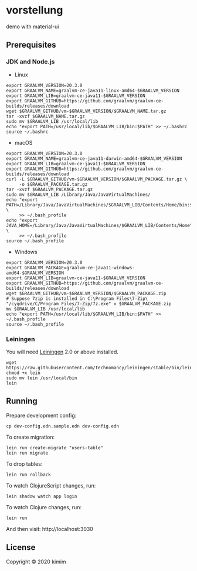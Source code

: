 # vorstellung

demo with material-ui

## Prerequisites

### JDK and Node.js

- Linux

```shell
export GRAALVM_VERSION=20.3.0
export GRAALVM_NAME=graalvm-ce-java11-linux-amd64-$GRAALVM_VERSION
export GRAALVM_LIB=graalvm-ce-java11-$GRAALVM_VERSION
export GRAALVM_GITHUB=https://github.com/graalvm/graalvm-ce-builds/releases/download
wget $GRAALVM_GITHUB/vm-$GRAALVM_VERSION/$GRAALVM_NAME.tar.gz
tar -xvzf $GRAALVM_NAME.tar.gz
sudo mv $GRAALVM_LIB /usr/local/lib
echo "export PATH=/usr/local/lib/$GRAALVM_LIB/bin:$PATH" >> ~/.bashrc
source ~/.bashrc
```

- macOS

```shell
export GRAALVM_VERSION=20.3.0
export GRAALVM_NAME=graalvm-ce-java11-darwin-amd64-$GRAALVM_VERSION
export GRAALVM_LIB=graalvm-ce-java11-$GRAALVM_VERSION
export GRAALVM_GITHUB=https://github.com/graalvm/graalvm-ce-builds/releases/download
curl -L $GRAALVM_GITHUB/vm-$GRAALVM_VERSION/$GRAALVM_PACKAGE.tar.gz \
     -o $GRAALVM_PACKAGE.tar.gz
tar -xvzf $GRAALVM_PACKAGE.tar.gz
sudo mv $GRAALVM_LIB /Library/Java/JavaVirtualMachines/
echo "export PATH=/Library/Java/JavaVirtualMachines/$GRAALVM_LIB/Contents/Home/bin:$PATH" \
     >> ~/.bash_profile
echo "export JAVA_HOME=/Library/Java/JavaVirtualMachines/$GRAALVM_LIB/Contents/Home" \
     >> ~/.bash_profile
source ~/.bash_profile
```

- Windows

```shell
export GRAALVM_VERSION=20.3.0
export GRAALVM_PACKAGE=graalvm-ce-java11-windows-amd64-$GRAALVM_VERSION
export GRAALVM_LIB=graalvm-ce-java11-$GRAALVM_VERSION
export GRAALVM_GITHUB=https://github.com/graalvm/graalvm-ce-builds/releases/download
wget $GRAALVM_GITHUB/vm-$GRAALVM_VERSION/$GRAALVM_PACKAGE.zip
# Suppose 7zip is installed in C:\Program Files\7-Zip\
"/cygdrive/C/Program Files/7-Zip/7z.exe" x $GRAALVM_PACKAGE.zip
mv $GRAALVM_LIB /usr/local/lib
echo "export PATH=/usr/local/lib/$GRAALVM_LIB/bin:$PATH" >> ~/.bash_profile
source ~/.bash_profile

```

### Leiningen

You will need [Leiningen][1] 2.0 or above installed.

```shell
wget https://raw.githubusercontent.com/technomancy/leiningen/stable/bin/lein
chmod +x lein
sudo mv lein /usr/local/bin
lein
```

[1]: https://github.com/technomancy/leiningen

## Running

Prepare development config:

    cp dev-config.edn.sample.edn dev-config.edn

To create migration:

    lein run create-migrate "users-table"
    lein run migrate

To drop tables:

    lein run rollback

To watch ClojureScript changes, run:

    lein shadow watch app login

To watch Clojure changes, run:

    lein run

And then visit: http://localhost:3030

## License

Copyright © 2020 kimim
